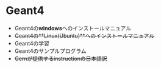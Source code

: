 # Geant4  
 - Geant4の**windows**へのインストールマニュアル
 - ~~Geant4の**Linux(Ubuntu)**へのインストールマニュアル~~  
 - Geant4の学習  
 - Geant4のサンプルプログラム  
 - ~~Cernが提供するinstructionの日本語訳~~  
